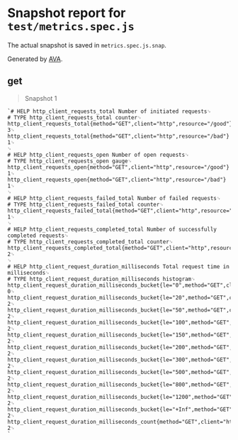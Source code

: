 # Snapshot report for `test/metrics.spec.js`

The actual snapshot is saved in `metrics.spec.js.snap`.

Generated by [AVA](https://ava.li).

## get

> Snapshot 1

    `# HELP http_client_requests_total Number of initiated requests␊
    # TYPE http_client_requests_total counter␊
    http_client_requests_total{method="GET",client="http",resource="/good"} 3␊
    http_client_requests_total{method="GET",client="http",resource="/bad"} 1␊
    ␊
    # HELP http_client_requests_open Number of open requests␊
    # TYPE http_client_requests_open gauge␊
    http_client_requests_open{method="GET",client="http",resource="/good"} 1␊
    http_client_requests_open{method="GET",client="http",resource="/bad"} 1␊
    ␊
    # HELP http_client_requests_failed_total Number of failed requests␊
    # TYPE http_client_requests_failed_total counter␊
    http_client_requests_failed_total{method="GET",client="http",resource="/bad",status_code="500"} 1␊
    ␊
    # HELP http_client_requests_completed_total Number of successfully completed requests␊
    # TYPE http_client_requests_completed_total counter␊
    http_client_requests_completed_total{method="GET",client="http",resource="/good",status_code="200"} 2␊
    ␊
    # HELP http_client_request_duration_milliseconds Total request time in milliseconds␊
    # TYPE http_client_request_duration_milliseconds histogram␊
    http_client_request_duration_milliseconds_bucket{le="0",method="GET",client="http",resource="/good"} 0␊
    http_client_request_duration_milliseconds_bucket{le="20",method="GET",client="http",resource="/good"} 2␊
    http_client_request_duration_milliseconds_bucket{le="50",method="GET",client="http",resource="/good"} 2␊
    http_client_request_duration_milliseconds_bucket{le="100",method="GET",client="http",resource="/good"} 2␊
    http_client_request_duration_milliseconds_bucket{le="150",method="GET",client="http",resource="/good"} 2␊
    http_client_request_duration_milliseconds_bucket{le="200",method="GET",client="http",resource="/good"} 2␊
    http_client_request_duration_milliseconds_bucket{le="300",method="GET",client="http",resource="/good"} 2␊
    http_client_request_duration_milliseconds_bucket{le="500",method="GET",client="http",resource="/good"} 2␊
    http_client_request_duration_milliseconds_bucket{le="800",method="GET",client="http",resource="/good"} 2␊
    http_client_request_duration_milliseconds_bucket{le="1200",method="GET",client="http",resource="/good"} 2␊
    http_client_request_duration_milliseconds_bucket{le="+Inf",method="GET",client="http",resource="/good"} 2␊
    http_client_request_duration_milliseconds_count{method="GET",client="http",resource="/good"} 2␊
    `
